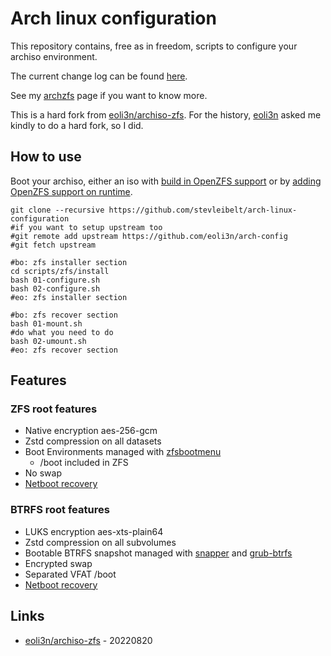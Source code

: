 # Arch linux configuration

This repository contains, free as in freedom, scripts to configure your archiso environment.

The current change log can be found [here](CHANGELOG.md).

See my [archzfs](https://archzfs.leibelt.de) page if you want to know more.

This is a hard fork from [eoli3n/archiso-zfs](https://github.com/eoli3n/arch-config). For the history, [eoli3n](https://github.com/eoli3n/arch-config/pull/4) asked me kindly to do a hard fork, so I did.

## How to use

Boot your archiso, either an iso with [build in OpenZFS support](https://archzfs.leibelt.de/#archiso-with-openzfs-support) or by [adding OpenZFS support on runtime](https://archzfs.leibelt.de/#archiso-openzfs-setup).

```
git clone --recursive https://github.com/stevleibelt/arch-linux-configuration
#if you want to setup upstream too
#git remote add upstream https://github.com/eoli3n/arch-config
#git fetch upstream

#bo: zfs installer section
cd scripts/zfs/install
bash 01-configure.sh
bash 02-configure.sh
#eo: zfs installer section

#bo: zfs recover section
bash 01-mount.sh
#do what you need to do
bash 02-umount.sh
#eo: zfs recover section
```

## Features

### ZFS root features

* Native encryption aes-256-gcm
* Zstd compression on all datasets
* Boot Environments managed with [zfsbootmenu](https://zfsbootmenu.org/)
  * /boot included in ZFS
* No swap
* [Netboot recovery](https://eoli3n.github.io/archlinux/2020/04/25/recovery.html)

### BTRFS root features

* LUKS encryption aes-xts-plain64
* Zstd compression on all subvolumes
* Bootable BTRFS snapshot managed with [snapper](https://github.com/openSUSE/snapper) and [grub-btrfs](https://github.com/Antynea/grub-btrfs)
* Encrypted swap
* Separated VFAT /boot
* [Netboot recovery](https://eoli3n.github.io/archlinux/2020/04/25/recovery.html)

## Links

* [eoli3n/archiso-zfs](https://github.com/eoli3n/archiso-zfs) - 20220820

